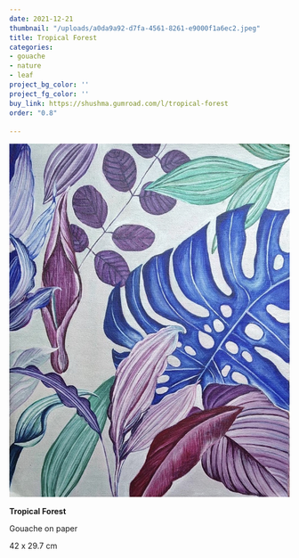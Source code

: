 ```yaml
---
date: 2021-12-21
thumbnail: "/uploads/a0da9a92-d7fa-4561-8261-e9000f1a6ec2.jpeg"
title: Tropical Forest
categories:
- gouache
- nature
- leaf
project_bg_color: ''
project_fg_color: ''
buy_link: https://shushma.gumroad.com/l/tropical-forest
order: "0.8"

---
```

![](/uploads/a0da9a92-d7fa-4561-8261-e9000f1a6ec2.jpeg)

**Tropical Forest**

Gouache on paper

 42 x 29.7 cm